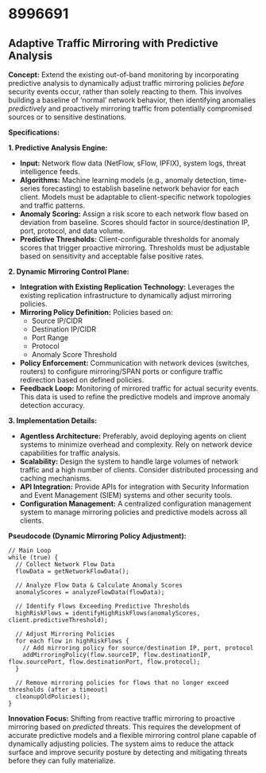 # 8996691

## Adaptive Traffic Mirroring with Predictive Analysis

**Concept:** Extend the existing out-of-band monitoring by incorporating predictive analysis to dynamically adjust traffic mirroring policies *before* security events occur, rather than solely reacting to them. This involves building a baseline of ‘normal’ network behavior, then identifying anomalies *predictively* and proactively mirroring traffic from potentially compromised sources or to sensitive destinations.

**Specifications:**

**1. Predictive Analysis Engine:**

*   **Input:** Network flow data (NetFlow, sFlow, IPFIX), system logs, threat intelligence feeds.
*   **Algorithms:** Machine learning models (e.g., anomaly detection, time-series forecasting) to establish baseline network behavior for each client. Models must be adaptable to client-specific network topologies and traffic patterns.
*   **Anomaly Scoring:** Assign a risk score to each network flow based on deviation from baseline. Scores should factor in source/destination IP, port, protocol, and data volume.
*   **Predictive Thresholds:**  Client-configurable thresholds for anomaly scores that trigger proactive mirroring. Thresholds must be adjustable based on sensitivity and acceptable false positive rates.

**2. Dynamic Mirroring Control Plane:**

*   **Integration with Existing Replication Technology:** Leverages the existing replication infrastructure to dynamically adjust mirroring policies.
*   **Mirroring Policy Definition:**  Policies based on:
    *   Source IP/CIDR
    *   Destination IP/CIDR
    *   Port Range
    *   Protocol
    *   Anomaly Score Threshold
*   **Policy Enforcement:**  Communication with network devices (switches, routers) to configure mirroring/SPAN ports or configure traffic redirection based on defined policies.
*   **Feedback Loop:**  Monitoring of mirrored traffic for actual security events. This data is used to refine the predictive models and improve anomaly detection accuracy.

**3.  Implementation Details:**

*   **Agentless Architecture:**  Preferably, avoid deploying agents on client systems to minimize overhead and complexity. Rely on network device capabilities for traffic analysis.
*   **Scalability:** Design the system to handle large volumes of network traffic and a high number of clients. Consider distributed processing and caching mechanisms.
*   **API Integration:** Provide APIs for integration with Security Information and Event Management (SIEM) systems and other security tools.
*   **Configuration Management:** A centralized configuration management system to manage mirroring policies and predictive models across all clients.

**Pseudocode (Dynamic Mirroring Policy Adjustment):**

```
// Main Loop
while (true) {
  // Collect Network Flow Data
  flowData = getNetworkFlowData();

  // Analyze Flow Data & Calculate Anomaly Scores
  anomalyScores = analyzeFlowData(flowData);

  // Identify Flows Exceeding Predictive Thresholds
  highRiskFlows = identifyHighRiskFlows(anomalyScores, client.predictiveThreshold);

  // Adjust Mirroring Policies
  for each flow in highRiskFlows {
    // Add mirroring policy for source/destination IP, port, protocol
    addMirroringPolicy(flow.sourceIP, flow.destinationIP, flow.sourcePort, flow.destinationPort, flow.protocol);
  }

  // Remove mirroring policies for flows that no longer exceed thresholds (after a timeout)
  cleanupOldPolicies();
}

```

**Innovation Focus:**  Shifting from reactive traffic mirroring to proactive mirroring based on *predicted* threats.  This requires the development of accurate predictive models and a flexible mirroring control plane capable of dynamically adjusting policies. The system aims to reduce the attack surface and improve security posture by detecting and mitigating threats before they can fully materialize.